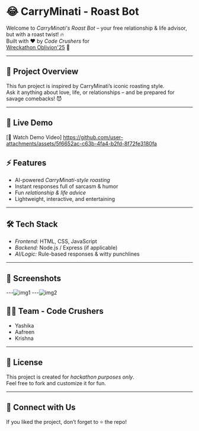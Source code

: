 # 😂 CarryMinati - Roast Bot  

Welcome to *CarryMinati's Roast Bot* – your free relationship & life advisor, but with a roast twist! 🔥  
Built with ❤ by *Code Crushers* for  
[Wreckathon Oblivion'25](https://unstop.com/hackathons/wreckathon-oblivion25-dcode-nsut-1533528) 🚀  

---

## 🎯 Project Overview  
This fun project is inspired by CarryMinati’s iconic roasting style.  
Ask it anything about love, life, or relationships – and be prepared for savage comebacks! 😈  

---

## 🚀 Live Demo  
[🎥 Watch Demo Video]
https://github.com/user-attachments/assets/5f6652ac-c63b-4fa4-b2fd-8f72fe3180fa


## ⚡ Features  
- AI-powered *CarryMinati-style roasting*  
- Instant responses full of sarcasm & humor  
- Fun *relationship & life advice*  
- Lightweight, interactive, and entertaining  

---

## 🛠 Tech Stack  
- *Frontend:* HTML, CSS, JavaScript  
- *Backend:* Node.js / Express (if applicable)  
- *AI/Logic:* Rule-based responses & witty punchlines  

---

## 📸 Screenshots  
---![img1](https://github.com/user-attachments/assets/6d0ec1c0-ad55-41bd-a7d0-689d80e6e71e)
---![img2](https://github.com/user-attachments/assets/8917ed36-5ded-4555-9c59-a85de0fc82fe)

## 👩‍💻 Team - Code Crushers  
- Yashika  
- Aafreen
- Krishna

---

## 📜 License  
This project is created for *hackathon purposes only*.  
Feel free to fork and customize it for fun.  

---

## 🤝 Connect with Us  
If you liked the project, don’t forget to ⭐ the repo!
